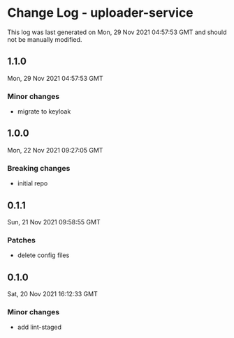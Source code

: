 # Change Log - uploader-service

This log was last generated on Mon, 29 Nov 2021 04:57:53 GMT and should not be manually modified.

## 1.1.0
Mon, 29 Nov 2021 04:57:53 GMT

### Minor changes

- migrate to keyloak

## 1.0.0
Mon, 22 Nov 2021 09:27:05 GMT

### Breaking changes

- initial repo

## 0.1.1
Sun, 21 Nov 2021 09:58:55 GMT

### Patches

- delete config files

## 0.1.0
Sat, 20 Nov 2021 16:12:33 GMT

### Minor changes

- add lint-staged

